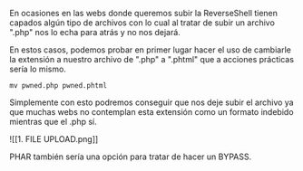 En ocasiones en las webs donde queremos subir la ReverseShell tienen capados algún tipo de archivos con lo cual al tratar de subir un archivo ".php" nos lo echa para atrás y no nos dejará.

En estos casos, podemos probar en primer lugar hacer el uso de cambiarle la extensión a nuestro archivo de ".php" a ".phtml" que a acciones prácticas sería lo mismo.

````
mv pwned.php pwned.phtml
`````

Simplemente con esto podremos conseguir que nos deje subir el archivo ya que muchas webs no contemplan esta extensión como un formato indebido mientras que el .php sí.

![[1. FILE UPLOAD.png]]

PHAR también sería una opción para tratar de hacer un BYPASS.